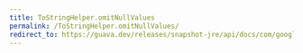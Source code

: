 ```yaml
---
title: ToStringHelper.omitNullValues
permalink: /ToStringHelper.omitNullValues/
redirect_to: https://guava.dev/releases/snapshot-jre/api/docs/com/google/common/base/MoreObjects.ToStringHelper.html#omitNullValues--
---
```

